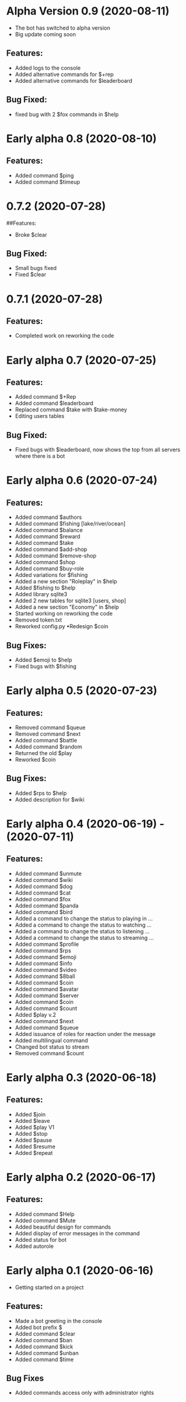 # Alpha Version 0.9 (2020-08-11)
- The bot has switched to alpha version
- Big update coming soon
## Features:
- Added logs to the console
- Added alternative commands for $+rep
- Added alternative commands for $leaderboard
## Bug Fixed:	
- fixed bug with 2 $fox commands in $help

# Early alpha 0.8 (2020-08-10)
## Features:
- Added command $ping
- Added command $timeup


# 0.7.2 (2020-07-28)
##Features:
- Broke $clear
## Bug Fixed:
- Small bugs fixed 
- Fixed $clear


# 0.7.1 (2020-07-28)
## Features:
- Completed work on reworking the code
  
  
# Early alpha 0.7 (2020-07-25)
## Features:
- Added command $+Rep
- Added command $leaderboard
- Replaced command $take with $take-money
 - Editing users tables
## Bug Fixed:
- Fixed bugs with $leaderboard, now shows the top from all servers where there is a bot


# Early alpha 0.6 (2020-07-24)
## Features:
- Added command $authors
- Added command $fishing [lake/river/ocean]
- Added command $balance
- Added command $reward
- Added command $take
- Added command $add-shop
- Added command $remove-shop
- Added command $shop
- Added command $buy-role
- Added variations for $fishing 
- Added a new section "Roleplay" in $help
- Added $fishing to $help
- Added library sqlite3 
- Added 2 new tables for sqlite3 [users, shop]
- Added a new section "Economy" in $help
- Started working on reworking the code
- Removed token.txt
- Reworked config.py
  	•Redesign $coin
## Bug Fixes:
- Added $emoji to $help
- Fixed bugs with $fishing


# Early alpha 0.5 (2020-07-23)
## Features:
- Removed command $queue
- Removed command $next
- Added command $battle
- Added command $random
- Returned the old $play
- Reworked $coin
## Bug Fixes:
- Added $rps to $help
- Added description for $wiki


# Early alpha 0.4 (2020-06-19) - (2020-07-11)
## Features:
- Added command $unmute
- Added command $wiki
- Added command $dog
- Added command $cat
- Added command $fox
- Added command $panda
- Added command $bird
- Added a command to change the status to playing in ...
- Added a command to change the status to watching ...
- Added a command to change the status to listening ...
- Added a command to change the status to streaming ...
- Added command $profile
- Added command $rps
- Added command $emoji
- Added command $info
- Added command $video
- Added command $8ball
- Added command $coin
- Added command $avatar
- Added command $server
- Added command $coin
- Added command $count
- Added $play v.2
- Added command $next
- Added command $queue
- Added issuance of roles for reaction under the message
- Added multilingual command
- Changed bot status to stream
- Removed command $count


# Early alpha 0.3 (2020-06-18)
## Features:
- Added $join
- Added $leave
- Added $play V1
- Added $stop
- Added $pause
- Added $resume
- Added $repeat


# Early alpha 0.2 (2020-06-17)
## Features:
- Added command $Help
- Added command $Mute
- Added beautiful design for commands
- Added display of error messages in the command
- Added status for bot
- Added autorole


# Early alpha 0.1 (2020-06-16)
- Getting started on a project
## Features:
- Made a bot greeting in the console
- Added bot prefix $
- Added command $clear
- Added command $ban
- Added command $kick
- Added command $unban
- Added command $time
## Bug Fixes
- Added commands access only with administrator rights
